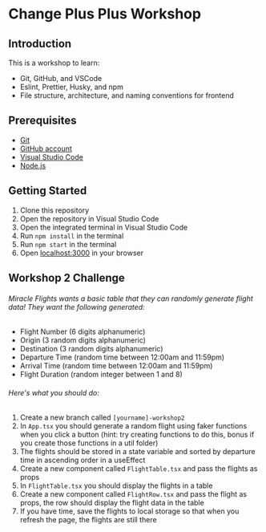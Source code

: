 # Change Plus Plus Workshop

## Introduction

This is a workshop to learn:
- Git, GitHub, and VSCode
- Eslint, Prettier, Husky, and npm
- File structure, architecture, and naming conventions for frontend

## Prerequisites

- [Git](https://git-scm.com/)
- [GitHub account](www.github.com)
- [Visual Studio Code](https://code.visualstudio.com/)
- [Node.js](https://nodejs.org/en/)

## Getting Started

1. Clone this repository
2. Open the repository in Visual Studio Code
3. Open the integrated terminal in Visual Studio Code
4. Run `npm install` in the terminal
5. Run `npm start` in the terminal
6. Open [localhost:3000](http://localhost:3000/) in your browser


## Workshop 2 Challenge

###### Miracle Flights wants a basic table that they can randomly generate flight data! They want the following generated:
- Flight Number (6 digits alphanumeric)
- Origin (3 random digits alphanumeric)
- Destination (3 random digits alphanumeric)
- Departure Time (random time between 12:00am and 11:59pm)
- Arrival Time (random time between 12:00am and 11:59pm)
- Flight Duration (random integer between 1 and 8)

###### Here's what you should do:
1) Create a new branch called `[yourname]-workshop2`
2) In `App.tsx` you should generate a random flight using faker functions when you click a button (hint: try creating functions to do this, bonus if you create those functions in a util folder)
3) The flights should be stored in a state variable and sorted by departure time in ascending order in a useEffect
4) Create a new component called `FlightTable.tsx` and pass the flights as props
5) In `FlightTable.tsx` you should display the flights in a table
6) Create a new component called `FlightRow.tsx` and pass the flight as props, the row should display the flight data in the table
7) If you have time, save the flights to local storage so that when you refresh the page, the flights are still there


